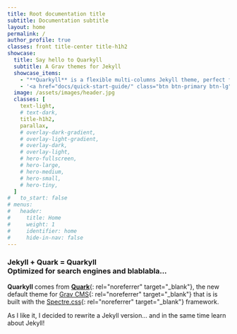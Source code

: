 ```yaml
---
title: Root documentation title
subtitle: Documentation subtitle
layout: home
permalink: /
author_profile: true
classes: front title-center title-h1h2
showcase:
  title: Say hello to Quarkyll
  subtitle: A Grav themes for Jekyll
  showcase_items:
    - "**Quarkyll** is a flexible multi-columns Jekyll theme, perfect for building...<br>**Mmhhh... I don't know!! Let me think until I finished it!**"
    - '<a href="docs/quick-start-guide/" class="btn btn-primary btn-lg"><i class="las la-book"></i> Quick-Start Guide</a>'
  image: /assets/images/header.jpg
  classes: [
    text-light,
    # text-dark,
    title-h1h2,
    parallax,
    # overlay-dark-gradient,
    # overlay-light-gradient,
    # overlay-dark,
    # overlay-light,
    # hero-fullscreen,
    # hero-large,
    # hero-medium,
    # hero-small,
    # hero-tiny,
  ]
#   to_start: false
# menus:
#   header:
#     title: Home
#     weight: 1
#     identifier: home
#     hide-in-nav: false
---
```


### **Jekyll + Quark = Quarkyll<i class="la la-gem pulse red"></i><br>Optimized for search engines and blablabla...**

**Quarkyll** comes from [**Quark**](https://github.com/getgrav/grav-theme-quark){: rel="noreferrer" target="_blank"}, the new default theme for [Grav CMS](https://getgrav.org/){: rel="noreferrer" target="_blank"} that is is built with the [Spectre.css](https://picturepan2.github.io/spectre/){: rel="noreferrer" target="_blank"} framework.

As I like it, I decided to rewrite a Jekyll version... and in the same time learn about Jekyll!
